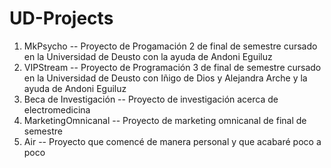 # UD-Projects
<p></p>
<ol>
<li>MkPsycho -- Proyecto de Progamación 2 de final de semestre cursado en la Universidad de Deusto con la ayuda de Andoni Eguiluz</li>
<li>VIPStream -- Proyecto de Programación 3 de final de semestre cursado en la Universidad de Deusto con Iñigo de Dios y Alejandra Arche y la ayuda de Andoni Eguiluz</li>
<li>Beca de Investigación -- Proyecto de investigación acerca de electromedicina</li>
<li>MarketingOmnicanal -- Proyecto de marketing omnicanal de final de semestre</li>
<li>Air -- Proyecto que comencé de manera personal y que acabaré poco a poco</li>
</ol>

